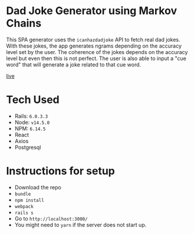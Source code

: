 # Dad Joke Generator using Markov Chains
  This SPA generator uses the `icanhazdadjoke` API to fetch real dad jokes. With these jokes, the app generates ngrams depending on the accuracy level set by the user. The coherence of the jokes depends on the accuracy level but even then this is not perfect. The user is also able to input a "cue word" that will generate a joke related to that cue word.

  [live](https://dadjokes.ckim.me)

# Tech Used
  - Rails: `6.0.3.3`
  - Node: `v14.5.0`
  - NPM: `6.14.5`
  - React
  - Axios
  - Postgresql

# Instructions for setup
  - Download the repo
  - `bundle`
  - `npm install`
  - `webpack`
  - `rails s`
  - Go to `http://localhost:3000/`
  - You might need to `yarn` if the server does not start up.
